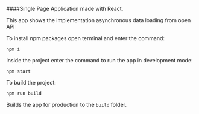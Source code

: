 ####Single Page Application made with React.

This app shows the implementation asynchronous data loading from open API 

To install npm packages open terminal and enter the command:
```
npm i
```
Inside the project enter the command to run the app in development mode:
```
npm start
```
To build the project:
```
npm run build
```
Builds the app for production to the ```build``` folder.